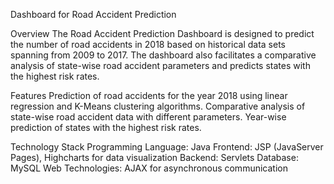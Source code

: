 Dashboard for Road Accident Prediction

Overview 
The Road Accident Prediction Dashboard is designed to predict the number of road accidents in 2018 based on historical data sets spanning from 2009 to 2017. The dashboard also facilitates a comparative analysis of state-wise road accident parameters and predicts states with the highest risk rates.

Features 
Prediction of road accidents for the year 2018 using linear regression and K-Means clustering algorithms.
Comparative analysis of state-wise road accident data with different parameters.
Year-wise prediction of states with the highest risk rates.

Technology Stack
Programming Language: Java
Frontend: JSP (JavaServer Pages), Highcharts for data visualization
Backend: Servlets
Database: MySQL
Web Technologies: AJAX for asynchronous communication


